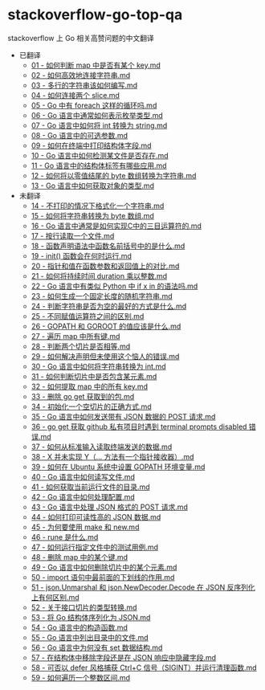 # stackoverflow-go-top-qa

stackoverflow 上 Go 相关高赞问题的中文翻译

<!-- catalog -->

- 已翻译
  - [01 - 如何判断 map 中是否有某个 key.md](contents/已翻译/01%20-%20如何判断%20map%20中是否有某个%20key.md)
  - [02 - 如何高效地连接字符串.md](contents/已翻译/02%20-%20如何高效地连接字符串.md)
  - [03 - 多行的字符串该如何编写.md](contents/已翻译/03%20-%20多行的字符串该如何编写.md)
  - [04 -  如何连接两个 slice.md](contents/已翻译/04%20-%20%20如何连接两个%20slice.md)
  - [05 - Go 中有 foreach 这样的循环吗.md](contents/已翻译/05%20-%20Go%20中有%20foreach%20这样的循环吗.md)
  - [06 - Go 语言中通常如何表示枚举类型.md](contents/已翻译/06%20-%20Go%20语言中通常如何表示枚举类型.md)
  - [07 - Go 语言中如何将 int 转换为 string.md](contents/已翻译/07%20-%20Go%20语言中如何将%20int%20转换为%20string.md)
  - [08 - Go 语言中的可选参数.md](contents/已翻译/08%20-%20Go%20语言中的可选参数.md)
  - [09 - 如何在终端中打印结构体字段.md](contents/已翻译/09%20-%20如何在终端中打印结构体字段.md)
  - [10 - Go 语言中如何检测某文件是否存在.md](contents/已翻译/10%20-%20Go%20语言中如何检测某文件是否存在.md)
  - [11 - Go 语言中的结构体标签有哪些应用.md](contents/已翻译/11%20-%20Go%20语言中的结构体标签有哪些应用.md)
  - [12 - 如何将以零值结尾的 byte 数组转换为字符串.md](contents/已翻译/12%20-%20如何将以零值结尾的%20byte%20数组转换为字符串.md)
  - [13 - Go 语言中如何获取对象的类型.md](contents/已翻译/13%20-%20Go%20语言中如何获取对象的类型.md)
- 未翻译
  - [14 - 不打印的情况下格式化一个字符串.md](contents/未翻译/14%20-%20不打印的情况下格式化一个字符串.md)
  - [15 - 如何将字符串转换为 byte 数组.md](contents/未翻译/15%20-%20如何将字符串转换为%20byte%20数组.md)
  - [16 - Go 语言中通常是如何实现C中的三目运算符的.md](contents/未翻译/16%20-%20Go%20语言中通常是如何实现C中的三目运算符的.md)
  - [17 - 按行读取一个文件.md](contents/未翻译/17%20-%20按行读取一个文件.md)
  - [18 - 函数声明语法中函数名前括号中的是什么.md](contents/未翻译/18%20-%20函数声明语法中函数名前括号中的是什么.md)
  - [19 - init() 函数会在何时运行.md](contents/未翻译/19%20-%20init()%20函数会在何时运行.md)
  - [20 - 指针和值在函数参数和返回值上的对比.md](contents/未翻译/20%20-%20指针和值在函数参数和返回值上的对比.md)
  - [21 - 如何将持续时间 duration 乘以整数.md](contents/未翻译/21%20-%20如何将持续时间%20duration%20乘以整数.md)
  - [22 - Go 语言中有类似 Python 中 if x in 的语法吗.md](contents/未翻译/22%20-%20Go%20语言中有类似%20Python%20中%20if%20x%20in%20的语法吗.md)
  - [23 - 如何生成一个固定长度的随机字符串.md](contents/未翻译/23%20-%20如何生成一个固定长度的随机字符串.md)
  - [24 - 判断字符串是否为空的最好的方式是什么.md](contents/未翻译/24%20-%20判断字符串是否为空的最好的方式是什么.md)
  - [25 - 不同赋值运算符之间的区别.md](contents/未翻译/25%20-%20不同赋值运算符之间的区别.md)
  - [26 - GOPATH 和 GOROOT 的值应该是什么.md](contents/未翻译/26%20-%20GOPATH%20和%20GOROOT%20的值应该是什么.md)
  - [27 - 遍历 map 中所有键.md](contents/未翻译/27%20-%20遍历%20map%20中所有键.md)
  - [28 - 判断两个切片是否相等.md](contents/未翻译/28%20-%20判断两个切片是否相等.md)
  - [29 - 如何解决声明但未使用这个恼人的错误.md](contents/未翻译/29%20-%20如何解决声明但未使用这个恼人的错误.md)
  - [30 - Go 语言中如何将字符串转换为 int.md](contents/未翻译/30%20-%20Go%20语言中如何将字符串转换为%20int.md)
  - [31 - 如何判断切片中是否包含某元素.md](contents/未翻译/31%20-%20如何判断切片中是否包含某元素.md)
  - [32 - 如何提取 map 中的所有 key.md](contents/未翻译/32%20-%20如何提取%20map%20中的所有%20key.md)
  - [33 - 删除 go get 获取到的包.md](contents/未翻译/33%20-%20删除%20go%20get%20获取到的包.md)
  - [34 - 初始化一个空切片的正确方式.md](contents/未翻译/34%20-%20初始化一个空切片的正确方式.md)
  - [35 - Go 语言中如何发送带有 JSON 数据的 POST 请求.md](contents/未翻译/35%20-%20Go%20语言中如何发送带有%20JSON%20数据的%20POST%20请求.md)
  - [36 - go get 获取 github 私有项目时遇到 terminal prompts disabled 错误.md](contents/未翻译/36%20-%20go%20get%20获取%20github%20私有项目时遇到%20terminal%20prompts%20disabled%20错误.md)
  - [37 - 如何从标准输入读取终端发送的数据.md](contents/未翻译/37%20-%20如何从标准输入读取终端发送的数据.md)
  - [38 - X 并未实现 Y（... 方法有一个指针接收器）.md](contents/未翻译/38%20-%20X%20并未实现%20Y（...%20方法有一个指针接收器）.md)
  - [39 - 如何在 Ubuntu 系统中设置 GOPATH 环境变量.md](contents/未翻译/39%20-%20如何在%20Ubuntu%20系统中设置%20GOPATH%20环境变量.md)
  - [40 - Go 语言中如何读写文件.md](contents/未翻译/40%20-%20Go%20语言中如何读写文件.md)
  - [41 - 如何获取当前运行文件的目录.md](contents/未翻译/41%20-%20如何获取当前运行文件的目录.md)
  - [42 - Go 语言中如何处理配置.md](contents/未翻译/42%20-%20Go%20语言中如何处理配置.md)
  - [43 - Go 语言中处理 JSON 格式的 POST 请求.md](contents/未翻译/43%20-%20Go%20语言中处理%20JSON%20格式的%20POST%20请求.md)
  - [44 - 如何打印可读性高的 JSON 数据.md](contents/未翻译/44%20-%20如何打印可读性高的%20JSON%20数据.md)
  - [45 - 为何要使用 make 和 new.md](contents/未翻译/45%20-%20为何要使用%20make%20和%20new.md)
  - [46 - rune 是什么.md](contents/未翻译/46%20-%20rune%20是什么.md)
  - [47 - 如何运行指定文件中的测试用例.md](contents/未翻译/47%20-%20如何运行指定文件中的测试用例.md)
  - [48 - 删除 map 中的某个键.md](contents/未翻译/48%20-%20删除%20map%20中的某个键.md)
  - [49 - Go 语言中如何删除切片中的某个元素.md](contents/未翻译/49%20-%20Go%20语言中如何删除切片中的某个元素.md)
  - [50 - import 语句中最前面的下划线的作用.md](contents/未翻译/50%20-%20import%20语句中最前面的下划线的作用.md)
  - [51 - json.Unmarshal 和 json.NewDecoder.Decode 在 JSON 反序列化上有何区别.md](contents/未翻译/51%20-%20json.Unmarshal%20和%20json.NewDecoder.Decode%20在%20JSON%20反序列化上有何区别.md)
  - [52 - 关于接口切片的类型转换.md](contents/未翻译/52%20-%20关于接口切片的类型转换.md)
  - [53 - 将 Go 结构体序列化为 JSON.md](contents/未翻译/53%20-%20将%20Go%20结构体序列化为%20JSON.md)
  - [54 - Go 语言中的构造函数.md](contents/未翻译/54%20-%20Go%20语言中的构造函数.md)
  - [55 - Go 语言中列出目录中的文件.md](contents/未翻译/55%20-%20Go%20语言中列出目录中的文件.md)
  - [56 - Go 语言中为何没有 set 数据结构.md](contents/未翻译/56%20-%20Go%20语言中为何没有%20set%20数据结构.md)
  - [57 - 在结构体中移除字段还是在 JSON 响应中隐藏字段.md](contents/未翻译/57%20-%20在结构体中移除字段还是在%20JSON%20响应中隐藏字段.md)
  - [58 - 可否以 defer 风格捕获 Ctrl+C 信号（SIGINT）并运行清理函数.md](contents/未翻译/58%20-%20可否以%20defer%20风格捕获%20Ctrl+C%20信号（SIGINT）并运行清理函数.md)
  - [59 - 如何遍历一个整数区间.md](contents/未翻译/59%20-%20如何遍历一个整数区间.md)

<!-- catalog -->